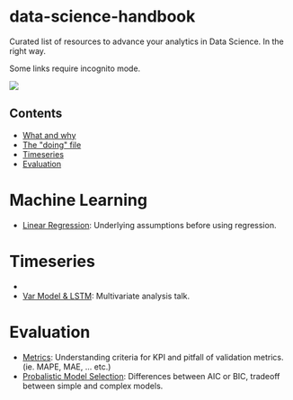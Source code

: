 # data-science-handbook
Curated list of resources to advance your analytics in Data Science. In the right way.

Some links require incognito mode. 

<img src='https://static-cdn.jtvnw.net/emoticons/v1/25/1.0'/>

## Contents

- [What and why](#what-and-why)
- [The "doing" file](#the-doing-file)
- [Timeseries](#Timeseries)
- [Evaluation](#Evaluation)

# Machine Learning 
- [Linear Regression](https://towardsdatascience.com/assumptions-of-linear-regression-5d87c347140): Underlying assumptions before using regression.

# Timeseries
- 
- [Var Model & LSTM](https://www.youtube.com/watch?v=_vQ0W_qXMxk&feature=youtu.be): Multivariate analysis talk. 

# Evaluation
- [Metrics](https://towardsdatascience.com/forecast-kpi-rmse-mae-mape-bias-cdc5703d242d): Understanding criteria for KPI and pitfall of validation metrics. (ie. MAPE, MAE, ... etc.)
- [Probalistic Model Selection](https://stats.stackexchange.com/questions/577/is-there-any-reason-to-prefer-the-aic-or-bic-over-the-other): Differences between AIC or BIC, tradeoff between simple and complex models.
